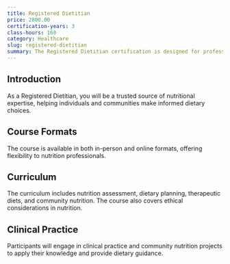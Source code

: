 ```yaml
---
title: Registered Dietitian
price: 2800.00
certification-years: 3
class-hours: 160
category: Healthcare
slug: registered-dietitian
summary: The Registered Dietitian certification is designed for professionals specializing in nutrition and dietetics. This comprehensive course covers nutrition assessment, dietary planning, and therapeutic diets. It equips candidates with the skills needed to provide expert nutritional guidance and support to individuals and communities.
---
```


## Introduction

As a Registered Dietitian, you will be a trusted source of nutritional expertise, helping individuals and communities make informed dietary choices.

## Course Formats

The course is available in both in-person and online formats, offering flexibility to nutrition professionals.

## Curriculum

The curriculum includes nutrition assessment, dietary planning, therapeutic diets, and community nutrition. The course also covers ethical considerations in nutrition.

## Clinical Practice

Participants will engage in clinical practice and community nutrition projects to apply their knowledge and provide dietary guidance.

